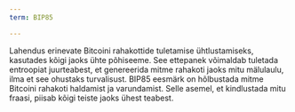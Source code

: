 ```yaml
---
term: BIP85

---
```

Lahendus erinevate Bitcoini rahakottide tuletamise ühtlustamiseks, kasutades kõigi jaoks ühte põhiseeme. See ettepanek võimaldab tuletada entroopiat juurteabest, et genereerida mitme rahakoti jaoks mitu mälulaulu, ilma et see ohustaks turvalisust. BIP85 eesmärk on hõlbustada mitme Bitcoini rahakoti haldamist ja varundamist. Selle asemel, et kindlustada mitu fraasi, piisab kõigi teiste jaoks ühest teabest.